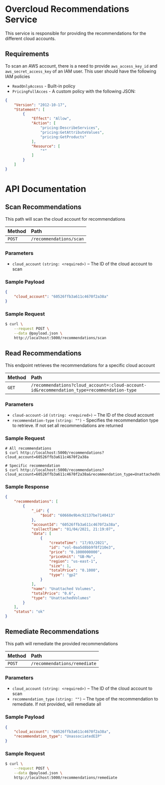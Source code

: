 # Overcloud Recommendations Service

This service is responsible for providing the recommendations for the different cloud accounts.


## Requirements

To scan an AWS account, there is a need to provide `aws_access_key_id` and `aws_secret_access_key` of an IAM user.
This user should have the following IAM policies
- `ReadOnlyAccess` - Built-in policy
- `PricingFullAcces` - A custom policy with the following JSON:
```json
{
    "Version": "2012-10-17",
    "Statement": [
        {
            "Effect": "Allow",
            "Action": [
                "pricing:DescribeServices",
                "pricing:GetAttributeValues",
                "pricing:GetProducts"
            ],
            "Resource": [
                "*"
            ]
        }
    ]
}
```

# API Documentation

## Scan Recommendations

This path will scan the cloud account for recommendations

| Method | Path             |
| :----- | :--------------- |
| `POST` | `/recommendations/scan` |

### Parameters

- `cloud_account` `(string: <required>)` – The ID of the cloud account to scan

### Sample Payload

```json
{
    "cloud_account": "60526ffb3a611c4670f2a38a"
}
```

### Sample Request

```bash
$ curl \
    --request POST \
    --data @payload.json \
    http://localhost:5000/recommendations/scan
```

## Read Recommendations

This endpoint retrieves the recommendations for a specific cloud account

| Method | Path                                         |
| :----- | :------------------------------------------- |
| `GET`  | `/recommendations?cloud_account=:cloud-account-id&recommendation_type=recommendation-type` |

### Parameters

- `cloud-account-id` `(string: <required>)` – The ID of the cloud account
- `recommendation-type` `(string: "")` - Specifies the recommendation type to retrieve. If not set all recommendations are returned

### Sample Request

```shell-session
# All recommendations
$ curl http://localhost:5000/recommendations?cloud_account=60526ffb3a611c4670f2a38a

# Specific recommendation
$ curl http://localhost:5000/recommendations?cloud_account=60526ffb3a611c4670f2a38a&recommendation_type=UnattachedVolumes
```

### Sample Response

```json
{
    "recommendations": [
        {
            "_id": {
                "$oid": "60660e9b4c92137be7140413"
            },
            "accountId": "60526ffb3a611c4670f2a38a",
            "collectTime": "01/04/2021, 21:19:07",
            "data": [
                {
                    "createTime": "17/03/2021",
                    "id": "vol-0aa5d8bb9f8f210e3",
                    "price": "0.1000000000",
                    "priceUnit": "GB-Mo",
                    "region": "us-east-1",
                    "size": 1,
                    "totalPrice": "0.1000",
                    "type": "gp2"
                }
            ],
            "name": "Unattached Volumes",
            "totalPrice": "0.6",
            "type": "UnattachedVolumes"
        }
    ],
    "status": "ok"
}
```

## Remediate Recommendations

This path will remediate the provided recommendations

| Method | Path             |
| :----- | :--------------- |
| `POST` | `/recommendations/remediate` |

### Parameters

- `cloud_account` `(string: <required>)` – The ID of the cloud account to scan
- `recommendation_type` `(string: "")` – The type of the recommendation to remediate. If not provided, will remediate all

### Sample Payload

```json
{
    "cloud_account": "60526ffb3a611c4670f2a38a",
    "recommendation_type": "UnassociatedEIP"
}
```

### Sample Request

```bash
$ curl \
    --request POST \
    --data @payload.json \
    http://localhost:5000/recommendations/remediate
```
